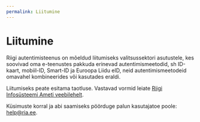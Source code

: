 ```yaml
---
permalink: Liitumine
---
```


# Liitumine

Riigi autentimisteenus on mõeldud liitumiseks valitsussektori asutustele, kes soovivad oma e-teenustes pakkuda erinevad autentimismeetodid, sh ID-kaart, mobiil-ID, Smart-ID ja Euroopa Liidu eID, neid autentimismeetodeid omavahel kombineerides või kasutades eraldi.

Liitumiseks peate esitama taotluse. Vastavad vormid leiate <a href='https://www.ria.ee/riigi-infosusteem/elektrooniline-identiteet-ja-usaldusteenused/kesksed-autentimisteenused#tara'>Riigi Infosüsteemi Ameti veebilehelt</a>.

Küsimuste korral ja abi saamiseks pöörduge palun kasutajatoe poole: [help@ria.ee](mailto:help@ria.ee).

